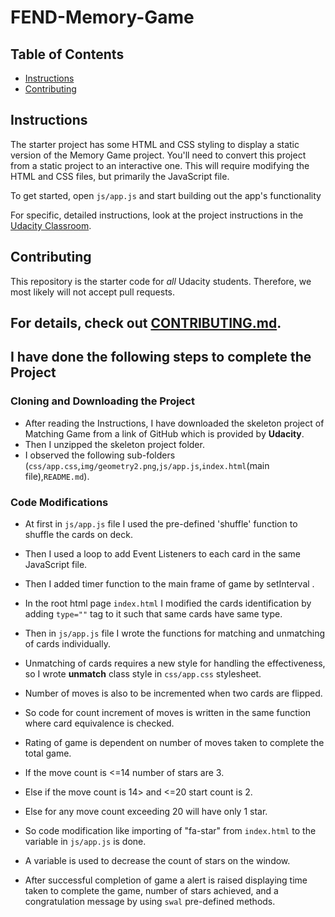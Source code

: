 # FEND-Memory-Game

## Table of Contents

-   [Instructions](#instructions)
-   [Contributing](#contributing)

## Instructions

The starter project has some HTML and CSS styling to display a static version of the Memory Game project. You'll need to convert this project from a static project to an interactive one. This will require modifying the HTML and CSS files, but primarily the JavaScript file.

To get started, open `js/app.js` and start building out the app's functionality

For specific, detailed instructions, look at the project instructions in the [Udacity Classroom](https://classroom.udacity.com/me).

## Contributing

This repository is the starter code for _all_ Udacity students. Therefore, we most likely will not accept pull requests.

## For details, check out [CONTRIBUTING.md](CONTRIBUTING.md).

## I have done the following steps to complete the Project

### Cloning and Downloading the Project

-   After reading the Instructions, I have downloaded the skeleton project of Matching Game from a link of GitHub which is provided by **Udacity**.
-   Then I unzipped the skeleton project folder.
-   I observed the following sub-folders (`css/app.css`,`img/geometry2.png`,`js/app.js`,`index.html`(main file),`README.md`).

### Code Modifications

-   At first in `js/app.js` file I used the pre-defined 'shuffle' function to shuffle the cards on deck.
-   Then I used a loop to add Event Listeners to each card in the same JavaScript file.
-   Then I added timer function to the main frame of game by setInterval .
-   In the root html page `index.html` I modified the cards identification by adding `type=""` tag to it such that same cards have same type.
-   Then in `js/app.js` file I wrote the functions for matching and unmatching of cards individually.
-   Unmatching of cards requires a new style for handling the effectiveness, so I wrote  **unmatch** class style in `css/app.css` stylesheet.
-   Number of moves is also to be incremented when two cards are flipped.
-   So code for count increment of moves is written in the same function where card equivalence is checked.
-   Rating of game is dependent on number of moves taken to complete the total game.


-  If the move count is &lt;=14 number of stars are 3.
-   Else if the move count is 14> and &lt;=20 start count is 2.
-   Else  for any move count exceeding 20 will have only 1 star.


-   So code modification like importing of "fa-star" from `index.html` to the variable in `js/app.js` is done.
-   A variable is used to decrease the count of stars on the window.
-   After successful completion of game a alert is raised displaying time taken to complete the game, number of stars achieved, and a congratulation message by using `swal` pre-defined methods.
